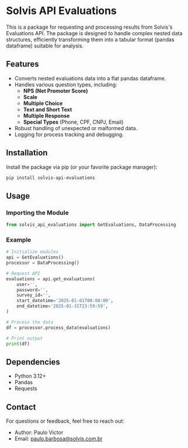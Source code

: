 # Solvis API Evaluations

This is a package for requesting and processing results from Solvis's Evaluations API.
The package is designed to handle complex nested data structures, efficiently transforming them into a tabular format (pandas dataframe) suitable for analysis.


## Features

- Converts nested evaluations data into a flat pandas dataframe.
- Handles various question types, including:
  - **NPS (Net Promoter Score)**
  - **Scale**
  - **Multiple Choice**
  - **Text and Short Text**
  - **Multiple Response**
  - **Special Types** (Phone, CPF, CNPJ, Email)
- Robust handling of unexpected or malformed data.
- Logging for process tracking and debugging.


## Installation

Install the package via pip (or your favorite package manager):

```bash
pip install solvis-api-evaluations
```


## Usage

### Importing the Module

```python
from solvis_api_evaluations import GetEvaluations, DataProcessing
```

### Example

```python
# Initialize modules
api = GetEvaluations()
processor = DataProcessing()

# Request API
evaluations = api.get_evaluations(
    user='',
    password='',
    survey_id='',
    start_datetime='2025-01-01T00:00:00',
    end_datetime='2025-01-31T23:59:59',
)

# Process the data
df = processor.process_data(evaluations)

# Print output
print(df)
```


## Dependencies

- Python 3.12+
- Pandas
- Requests


## Contact

For questions or feedback, feel free to reach out:

- Author: Paulo Victor
- Email: paulo.barbosa@solvis.com.br
